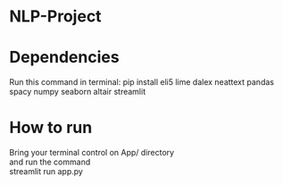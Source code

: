 # NLP-Project <br>
# Dependencies <br>
Run this command in terminal:
pip install eli5 lime dalex neattext pandas spacy numpy seaborn altair streamlit <br>
# How to run <br>
Bring your terminal control on App/ directory <br>
and run the command <br>
streamlit run app.py <br>
